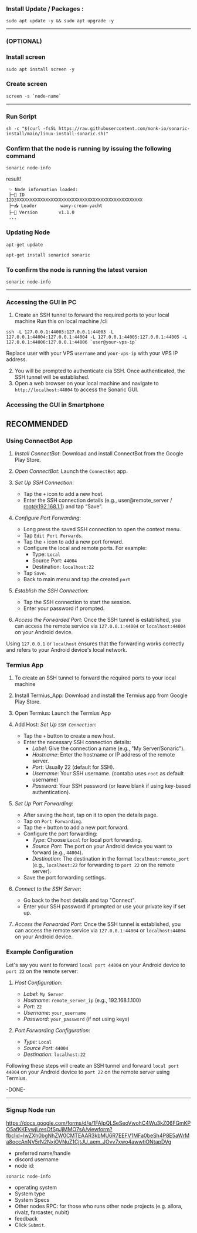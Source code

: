 ### Install Update / Packages :
```
sudo apt update -y && sudo apt upgrade -y
```
---
### (OPTIONAL)
### Install screen
```
sudo apt install screen -y
```

### Create screen
```
screen -s `node-name`
```
---

### Run Script
```
sh -c "$(curl -fsSL https://raw.githubusercontent.com/monk-io/sonaric-install/main/linux-install-sonaric.sh)"
```

### Confirm that the node is running by issuing the following command
```
sonaric node-info
```
result!
```
 ✨ Node information loaded:
 ├─🧊 ID             12D3XXXXXXXXXXXXXXXXXXXXXXXXXXXXXXXXXXXXXXXXXXXXXXXX
 ├─📥 Leader         wavy-cream-yacht
 ├─🧊 Version        v1.1.0
 ...
```

### Updating Node
```
apt-get update
```
```
apt-get install sonaricd sonaric
```

### To confirm the node is running the latest version
```
sonaric node-info
```
---
### Accessing the GUI in PC
1. Create an SSH tunnel to forward the required ports to your local machine
Run this on local machine /cli
```
ssh -L 127.0.0.1:44003:127.0.0.1:44003 -L 127.0.0.1:44004:127.0.0.1:44004 -L 127.0.0.1:44005:127.0.0.1:44005 -L 127.0.0.1:44006:127.0.0.1:44006 `user@your-vps-ip`
```
Replace user with your VPS `username` and  `your-vps-ip` with your VPS IP address.

2. You will be prompted to authenticate cia SSH. Once authenticated, the SSH tunnel will be established.
3. Open a web browser on your local machine and navigate to `http://localhost:44004` to access the Sonaric GUI.

### Accessing the GUI in Smartphone

## RECOMMENDED
### Using ConnectBot App

1. *Install ConnectBot*: Download and install ConnectBot from the Google Play Store.

2. *Open ConnectBot*: Launch the `ConnectBot` app.

3. *Set Up SSH Connection*:
    - Tap the `+` icon to add a new host.
    - Enter the SSH connection details (e.g., user@remote_server / root@192.168.1.1) and tap “Save”.

4. *Configure Port Forwarding*:
    - Long press the saved SSH connection to open the context menu.
    - Tap `Edit Port Forwards`.
    - Tap the `+` icon to add a new port forward.
    - Configure the local and remote ports. For example:
        - Type: `Local`
        - Source Port: `44004`
        - Destination: `localhost:22`
    - Tap `Save`.
    - Back to main menu and tap the created `port`

5. *Establish the SSH Connection*:
    - Tap the SSH connection to start the session.
    - Enter your password if prompted.

6. *Access the Forwarded Port*: Once the SSH tunnel is established, you can access the remote service via `127.0.0.1:44004` or `localhost:44004` on your Android device.

Using `127.0.0.1` or `localhost` ensures that the forwarding works correctly and refers to your Android device's local network.

### Termius App
1. To create an SSH tunnel to forward the required ports to your local machine
2. Install Termius_App: Download and install the Termius app from Google Play Store.
3. Open Termius: Launch the Termius App
4. Add Host: *Set Up `SSH Connection`*:
    - Tap the `+` button to create a new host.
    - Enter the necessary SSH connection details:
        - *Label*: Give the connection a name (e.g., "My Server/Sonaric").
        - *Hostname*: Enter the hostname or IP address of the remote server.
        - *Port*: Usually 22 (default for SSH).
        - *Username*: Your SSH username. (contabo uses `root` as default username)
        - *Password*: Your SSH password (or leave blank if using key-based authentication).

4. *Set Up Port Forwarding*:
    - After saving the host, tap on it to open the details page.
    - Tap on `Port Forwarding`.
    - Tap the `+` button to add a new port forward.
    - Configure the port forwarding:
        - *Type*: Choose `Local` for local port forwarding.
        - *Source Port*: The port on your Android device you want to forward (e.g., `44004`).
        - *Destination*: The destination in the format `localhost:remote_port` (e.g., `localhost:22` for forwarding to `port 22` on the remote server).
    - Save the port forwarding settings.

5. *Connect to the SSH Server*:
    - Go back to the host details and tap "Connect".
    - Enter your SSH password if prompted or use your private key if set up.

6. *Access the Forwarded Port*: Once the SSH tunnel is established, you can access the remote service via `127.0.0.1:44004` or `localhost:44004` on your Android device.

### Example Configuration

Let's say you want to forward `local port 44004` on your Android device to `port 22` on the remote server:

1. *Host Configuration*:
    - *Label*: `My Server`
    - *Hostname*: `remote_server_ip` (e.g., 192.168.1.100)
    - *Port*: `22`
    - *Username*: `your_username`
    - *Password*: `your_password` (if not using keys)

2. *Port Forwarding Configuration*:
    - *Type*: `Local`
    - *Source Port*: `44004`
    - *Destination*: `localhost:22`

Following these steps will create an SSH tunnel and forward `local port 44004` on your Android device to `port 22` on the remote server using Termius.

-DONE-

---
### Signup Node run
https://docs.google.com/forms/d/e/1FAIpQLSeSeoVwohC4Wu3kZ06FGmKPO5afKKEvwjLresOfSgJjMMO7sA/viewform?fbclid=IwZXh0bgNhZW0CMTEAAR3kbMU6R7EEFV1MFa0beSh4P8E5aWrMa8occAnNV5rN2NxjOVNuZ1CjtJU_aem_JOvv7xwo4awwtiONtapDVg
- preferred name/handle
- discord username
- node id:
```
sonaric node-info
```
- operating system
- System type
- System Specs
- Other nodes RPC: for those who runs other node projects (e.g. allora, rivalz, farcaster, nubit)
- feedback
- Click `Submit`.
